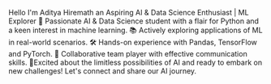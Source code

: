 Hello I'm Aditya Hiremath an Aspiring AI & Data Science Enthusiast | ML Explorer
🚀 Passionate AI & Data Science student with a flair for Python and a keen interest in machine learning.
📚 Actively exploring applications of ML in real-world scenarios. 
🛠️ Hands-on experience with Pandas, TensorFlow and PyTorch. 
🤝 Collaborative team player with effective communication skills. 
🌟Excited about the limitless possibilities of AI and ready to embark on new challenges! Let's connect and share our AI journey. 

<!---
Kai-Infernus/Kai-Infernus is a ✨ special ✨ repository because its `README.md` (this file) appears on your GitHub profile.
You can click the Preview link to take a look at your changes.
--->
